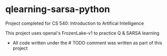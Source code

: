 # qlearning-sarsa-python

Project completed for CS 540: Introduction to Artifical Intelligence

This project uses openai's FrozenLake-v1 to practice Q & SARSA learning
- All code written under the # TODO comment was written as part of this project
